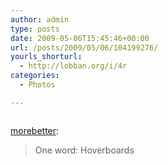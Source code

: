 ```yaml
---
author: admin
type: posts
date: 2009-05-06T15:45:46+00:00
url: /posts/2009/05/06/104199276/
yourls_shorturl:
  - http://lobban.org/i/4r
categories:
  - Photos

---
```

<div class="figure">
  <img src="https://andy.lobban.org/photo/1280/104199276/1/C6QblSPT9n2yolu81CaNNHWt" alt="" />
</div>

[morebetter][1]:

> One word: Hoverboards

 [1]: http://morebetter.tumblr.com/post/103389558/one-word-hoverboards
